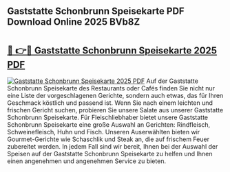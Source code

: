 ## Gaststatte Schonbrunn Speisekarte PDF Download Online 2025 BVb8Z

# <h2><a href="http://gccvkw.nevu.top/?p=Gaststatte+Schonbrunn+Speisekarte">🔗 👉🔴 Gaststatte Schonbrunn Speisekarte 2025 PDF</a></h2>

[![Gaststatte Schonbrunn Speisekarte 2025 PDF](https://i.imgur.com/dBaPXMq.png)](http://gccvkw.nevu.top/?p=Gaststatte+Schonbrunn+Speisekarte)
Auf der Gaststatte Schonbrunn Speisekarte des Restaurants oder Cafés finden Sie nicht nur eine Liste der vorgeschlagenen Gerichte, sondern auch etwas, das für Ihren Geschmack köstlich und passend ist. Wenn Sie nach einem leichten und frischen Gericht suchen, probieren Sie unsere Salate aus unserer Gaststatte Schonbrunn Speisekarte. Für Fleischliebhaber bietet unsere Gaststatte Schonbrunn Speisekarte eine große Auswahl an Gerichten: Rindfleisch, Schweinefleisch, Huhn und Fisch. Unseren Auserwählten bieten wir Gourmet-Gerichte wie Schaschlik und Steak an, die auf frischem Feuer zubereitet werden. In jedem Fall sind wir bereit, Ihnen bei der Auswahl der Speisen auf der Gaststatte Schonbrunn Speisekarte zu helfen und Ihnen einen angenehmen und angenehmen Service zu bieten.

